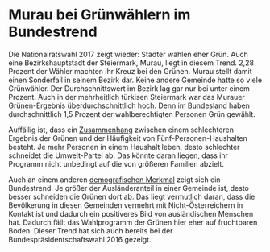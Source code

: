 # Murau bei Grünwählern im Bundestrend

Die Nationalratswahl 2017 zeigt wieder: Städter wählen eher Grün. Auch eine Bezirkshauptstadt der Steiermark, Murau, liegt in diesem Trend. 2,28 Prozent der Wähler machten ihr Kreuz bei den Grünen. Murau stellt damit einen Sonderfall in seinem Bezirk dar. Keine andere Gemeinde hatte so viele Grünwähler. Der Durchschnittswert im Bezirk lag gar nur bei unter einem Prozent. Auch in der mehrheitlich türkisen Steiermark war das Murauer Grünen-Ergebnis überdurchschnittlich hoch. Denn im Bundesland haben durchschnittlich 1,5 Prozent der wahlberechtigten Personen Grün gewählt.

Auffällig ist, dass ein [Zusammenhang](https://github.com/skasberger/datenanalyse-ss18/blob/master/abgaben/gruppe_AST/aufgabe-4_scatterplot_neumann_gruene_rel_5p_rel.png) zwischen einem schlechteren Ergebnis der Grünen und der Häufigkeit von Fünf-Personen-Haushalten besteht. Je mehr Personen in einem Haushalt leben, desto schlechter schneidet die Umwelt-Partei ab. Das könnte daran liegen, dass ihr Programm nicht unbedingt auf die von größeren Familien abzielt.

Auch an einem anderen [demografischen Merkmal](https://github.com/skasberger/datenanalyse-ss18/blob/master/abgaben/gruppe_AST/aufgabe-4_scatterplot_neumann_gruene_rel_ausland_rel.png) zeigt sich ein Bundestrend. Je größer der Ausländeranteil in einer Gemeinde ist, desto besser schneiden die Grünen dort ab. Das liegt vermutlich daran, dass die Bevölkerung in diesen Gemeinden vermehrt mit Nicht-Österreichern in Kontakt ist und dadurch ein positiveres Bild von ausländischen Menschen hat. Dadurch fällt das Wahlprogramm der Grünen hier eher auf fruchtbaren Boden. Dieser Trend hat sich auch bereits bei der Bundespräsidentschaftswahl 2016 gezeigt.
